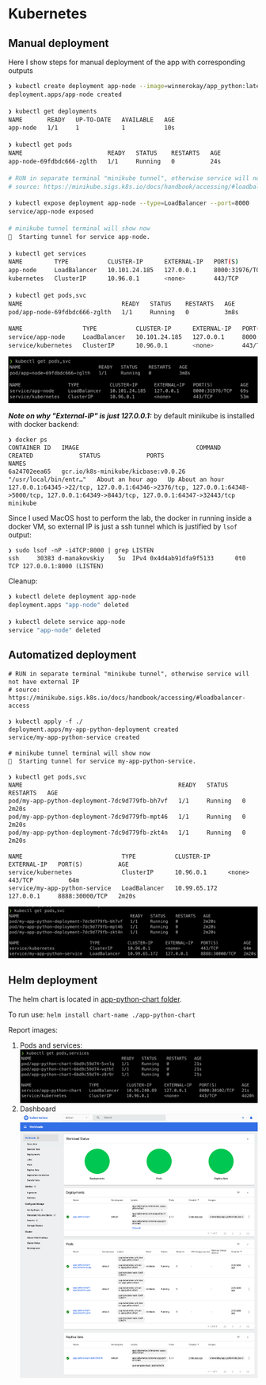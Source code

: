 # Kubernetes

## Manual deployment

Here I show steps for manual deployment of the app with corresponding outputs

```bash
❯ kubectl create deployment app-node --image=winnerokay/app_python:latest
deployment.apps/app-node created

❯ kubectl get deployments
NAME       READY   UP-TO-DATE   AVAILABLE   AGE
app-node   1/1     1            1           10s

❯ kubectl get pods
NAME                        READY   STATUS    RESTARTS   AGE
app-node-69fdbdc666-zglth   1/1     Running   0          24s

# RUN in separate terminal "minikube tunnel", otherwise service will not have external IP
# source: https://minikube.sigs.k8s.io/docs/handbook/accessing/#loadbalancer-access

❯ kubectl expose deployment app-node --type=LoadBalancer --port=8000
service/app-node exposed

# minikube tunnel terminal will show now
🏃  Starting tunnel for service app-node.

❯ kubectl get services
NAME         TYPE           CLUSTER-IP      EXTERNAL-IP   PORT(S)          AGE
app-node     LoadBalancer   10.101.24.185   127.0.0.1     8000:31976/TCP   11s
kubernetes   ClusterIP      10.96.0.1       <none>        443/TCP          52m

❯ kubectl get pods,svc
NAME                            READY   STATUS    RESTARTS   AGE
pod/app-node-69fdbdc666-zglth   1/1     Running   0          3m8s

NAME                 TYPE           CLUSTER-IP      EXTERNAL-IP   PORT(S)          AGE
service/app-node     LoadBalancer   10.101.24.185   127.0.0.1     8000:31976/TCP   69s
service/kubernetes   ClusterIP      10.96.0.1       <none>        443/TCP          53m
```

![](./images/kubectl_result_manual.png)

**_Note on why "External-IP" is just 127.0.0.1:_**
by default minikube is installed with docker backend:

```
❯ docker ps
CONTAINER ID   IMAGE                                 COMMAND                  CREATED             STATUS             PORTS                                                                                                                                  NAMES
6a24702eea65   gcr.io/k8s-minikube/kicbase:v0.0.26   "/usr/local/bin/entr…"   About an hour ago   Up About an hour   127.0.0.1:64345->22/tcp, 127.0.0.1:64346->2376/tcp, 127.0.0.1:64348->5000/tcp, 127.0.0.1:64349->8443/tcp, 127.0.0.1:64347->32443/tcp   minikube
```

Since I used MacOS host to perform the lab, the docker in running inside a docker VM, so external IP is just a ssh
tunnel which is justified by `lsof` output:

```
❯ sudo lsof -nP -i4TCP:8000 | grep LISTEN
ssh     30383 d-manakovskiy    5u  IPv4 0x4d4ab91dfa9f5133      0t0  TCP 127.0.0.1:8000 (LISTEN)
```

Cleanup:

```bash
❯ kubectl delete deployment app-node
deployment.apps "app-node" deleted

❯ kubectl delete service app-node
service "app-node" deleted
```

## Automatized deployment

```
# RUN in separate terminal "minikube tunnel", otherwise service will not have external IP
# source: https://minikube.sigs.k8s.io/docs/handbook/accessing/#loadbalancer-access

❯ kubectl apply -f ./
deployment.apps/my-app-python-deployment created
service/my-app-python-service created

# minikube tunnel terminal will show now
🏃  Starting tunnel for service my-app-python-service.

❯ kubectl get pods,svc
NAME                                            READY   STATUS    RESTARTS   AGE
pod/my-app-python-deployment-7dc9d779fb-bh7vf   1/1     Running   0          2m20s
pod/my-app-python-deployment-7dc9d779fb-mpt46   1/1     Running   0          2m20s
pod/my-app-python-deployment-7dc9d779fb-zkt4n   1/1     Running   0          2m20s

NAME                            TYPE           CLUSTER-IP     EXTERNAL-IP   PORT(S)          AGE
service/kubernetes              ClusterIP      10.96.0.1      <none>        443/TCP          64m
service/my-app-python-service   LoadBalancer   10.99.65.172   127.0.0.1     8888:30000/TCP   2m20s
```

![](./images/kubectl_result_auto.png)

## Helm deployment

The helm chart is located in [app-python-chart folder](./app-python-chart).

To run use: `helm install chart-name ./app-python-chart`

Report images:

1. Pods and services:
   ![](./images/helm_result.png)
1. Dashboard
   ![](./images/helm_dashboard.png)
